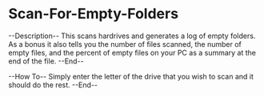 # Scan-For-Empty-Folders

--Description--
This scans hardrives and generates a log of empty folders. 
As a bonus it also tells you the number of files scanned, the number of empty files, and the percent of empty files on your PC as a summary at the end of the file.
--End--

--How To--
Simply enter the letter of the drive that you wish to scan and it should do the rest.
--End--
